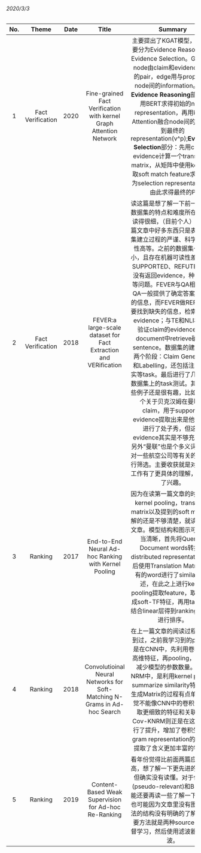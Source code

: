 
###### 2020/3/3
| No. | Theme | Date | Title | Summary |  
| :-: | :-: | :-: | :-: | :-: |
1 | Fact Verification | 2020 | Fine-grained Fact Verification with kernel Graph Attention Network| 主要提出了KGAT模型，模型主要分为Evidence Reasoning和Evidence Selection。Graph中node由claim和evidence合成的pair，edge用与propagate node间的information。其中**Evidence Reasoning**部分：先用BERT求得初始的node representation，再用kernel Attention融合node间的关系得到最终的representation(v^p);**Evidence Selection**部分：先用claim和evidence计算一个translation matrix，从矩阵中使用kernel提取soft match feature求得Φ作为selection representation,再由此求得最终的P|
2 | Fact Verification | 2018 | FEVER:a large-scale dataset for Fact Extraction and VERification| 读这篇是想了解一下前一篇中的数据集的特点和难度所在，没有读得很细，（目前个人）感觉这篇文章中好多东西只是表明数据集建立过程的严谨、科学、可行性高等。之前的数据集一般较小，且存在机器可读性差，对于SUPPORTED、REFUTED类型没有返回evidence，种类有限等问题。FEVER与QA相关，但QA一般提供了确定答案所需要的信息，而FEVER做REFUTE需要找到缺失的信息，检索相关的evidence；与TE和NLI相比，验证claim的evidence要从document中retrieve确定的sentence。数据集的建立包括两个阶段：Claim Generation和Labelling，还包括注释和证实等task。最后进行了几项在该数据集上的task测试。其中的一些例子还是很有趣，比如其中一个关于贝克汉姆在曼联的claim，用于support的evidence提取出来是他在曼联进行了处子秀，但这个evidence其实是不够充分的，另外“曼联”也是个多义词，需要对一些航空公司等有关的信息进行筛选。主要收获就是对这部分工作有了更具体的理解，也增加了兴趣。|
3 | Ranking | 2017 | End-to-End Neural Ad-hoc Ranking with Kernel Pooling | 因为在读第一篇文章的时候，对kernel pooling，translation matrix以及提到的soft match理解的还是不够清楚，就读了这篇文章。模型结构和图示可以说相当清晰，首先将Query和Document words转换为distributed representations,然后使用Translation Matrix对所有的word进行了similarity描述，在此之上进行kernel pooling提取feature，取对数生成soft-TF特征，再用tanh函数结合linear层得到ranking score进行排序。 |
4 | Ranking | 2018 | Convolutioinal Neural Networks for Soft-Matching N-Grams in Ad-hoc Search | 在上一篇文章的阅读过程中就想到过，之前我学习到的pooling是在CNN中，先利用卷积提取高维特征，再pooling，有利于减少模型的参数数量。在K-NRM中，是利用kernel pooling summarize similarity特征。但生成Matrix的过程有点单一，感觉不能像CNN中的卷积一样提取更细致的特征和关联。而Cov-KNRM则正是在这一点进行了提升，增加了卷积生成n-gram representation的层次，提取了含义更加丰富的特征。 |
5 | Ranking | 2019 | Content-Based Weak Supervision for Ad-hoc Re-Ranking | 看年份觉得比前面两篇应该有提高，想了解一下更先进的方法。但确实没有读懂。对于伪相关(pseudo-relevant)和BM25可能还要再读一些了解一下才行。也可能因为文章里没有图，对方法的结构没有明确的了解吧。主要方法就是两种source的无监督学习，然后使用滤波器进行滤波。 |